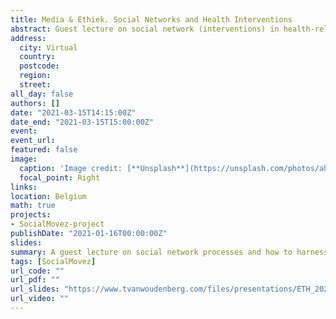 ```yaml
---
title: Media & Ethiek. Social Networks and Health Interventions
abstract: Guest lecture on social network (interventions) in health-related behaviors
address:
  city: Virtual
  country: 
  postcode: 
  region: 
  street:
all_day: false
authors: []
date: "2021-03-15T14:15:00Z"
date_end: "2021-03-15T15:00:00Z"
event: 
event_url: 
featured: false
image:
  caption: 'Image credit: [**Unsplash**](https://unsplash.com/photos/ahi73ZN5P0Y)'
  focal_point: Right
links:
location: Belgium
math: true
projects:
- SocialMovez-project
publishDate: "2021-01-16T00:00:00Z"
slides: 
summary: A guest lecture on social network processes and how to harness them to promote health behavior. 
tags: [SocialMovez]
url_code: ""
url_pdf: ""
url_slides: "https://www.tvanwoudenberg.com/files/presentations/ETH_2021_presentatie.pdf"
url_video: ""
---
```

